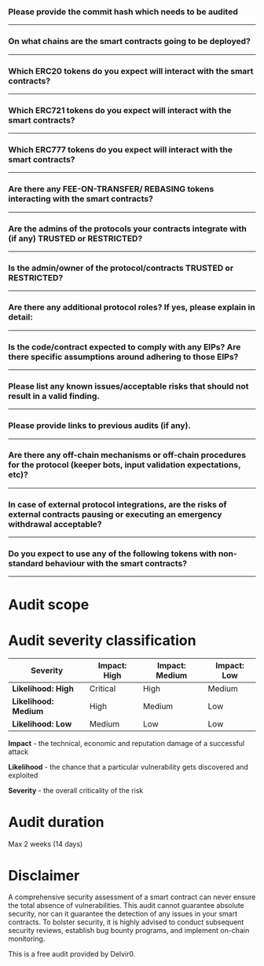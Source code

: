### Please provide the commit hash which needs to be audited

___

### On what chains are the smart contracts going to be deployed?

___

### Which ERC20 tokens do you expect will interact with the smart contracts? 

___

### Which ERC721 tokens do you expect will interact with the smart contracts? 

___

### Which ERC777 tokens do you expect will interact with the smart contracts? 

___

### Are there any FEE-ON-TRANSFER/ REBASING tokens interacting with the smart contracts?

___

### Are the admins of the protocols your contracts integrate with (if any) TRUSTED or RESTRICTED?

___

### Is the admin/owner of the protocol/contracts TRUSTED or RESTRICTED?

___

### Are there any additional protocol roles? If yes, please explain in detail:

___

### Is the code/contract expected to comply with any EIPs? Are there specific assumptions around adhering to those EIPs?

___

### Please list any known issues/acceptable risks that should not result in a valid finding.

___

### Please provide links to previous audits (if any).

___

### Are there any off-chain mechanisms or off-chain procedures for the protocol (keeper bots, input validation expectations, etc)?

___

### In case of external protocol integrations, are the risks of external contracts pausing or executing an emergency withdrawal acceptable? 
___

### Do you expect to use any of the following tokens with non-standard behaviour with the smart contracts?

___



# Audit scope

# Audit severity classification

| Severity               | Impact: High | Impact: Medium | Impact: Low |
| ---------------------- | ------------ | -------------- | ----------- |
| **Likelihood: High**   | Critical     | High           | Medium      |
| **Likelihood: Medium** | High         | Medium         | Low         |
| **Likelihood: Low**    | Medium       | Low            | Low         |

**Impact** - the technical, economic and reputation damage of a successful attack

**Likelihood** - the chance that a particular vulnerability gets discovered and exploited

**Severity** - the overall criticality of the risk

# Audit duration
Max 2 weeks (14 days)

# Disclaimer

A comprehensive security assessment of a smart contract can never ensure the total absence of vulnerabilities. This audit cannot guarantee absolute security, nor can it guarantee the detection of any issues in your smart contracts. To bolster security, it is highly advised to conduct subsequent security reviews, establish bug bounty programs, and implement on-chain monitoring.

This is a free audit provided by Delvir0.
